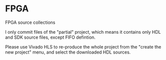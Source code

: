 # FPGA
FPGA source collections

I only commit files of the "partial" project,
which means it contains only HDL and SDK source files,
except FIFO defintion.

Please use Vivado HLS to re-produce the whole project
from the "create the new project" menu, and select 
the downloaded HDL sources.
